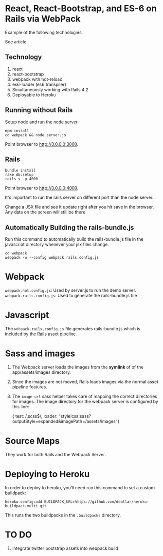 # React, React-Bootstrap, and ES-6 on Rails via WebPack

Example of the following technologies.

See article: <PENDING>


## Technology

1. react
2. react-bootstrap
3. webpack with hot-reload
4. es6-loader (es6 transpiler)
5. Simultaneously working with Rails 4.2
6. Deployable to Heroku

## Running without Rails

Setup node and run the node server.
```
npm install
cd webpack && node server.js
```

Point browser to http://0.0.0.0:3000.

## Rails

```
bundle install
rake db:setup
rails s -p 4000
```
Point browser to http://0.0.0.0:4000.

It's important to run the rails server on different port than the node server.

Change a JSX file and see it update right after you hit save in the browser. Any
data on the screen will still be there.


## Automatically Building the rails-bundle.js
Run this command to automatically build the rails-bundle.js file in the
javascript directory whenever your jsx files change.

```
cd webpack
webpack -w --config webpack.rails.config.js
```
# Webpack
`webpack.hot.config.js`: Used by server.js to run the demo server.
`webpack.rails.config.js`: Used to generate the rails-bundle.js file

# Javascript
The `webpack.rails.config.js` file generates rails-bundle.js which is included
by the Rails asset pipeline.

# Sass and images
1. The Webpack server loads the images from the **symlink** of of the
   app/assets/images directory.
2. Since the images are not moved, Rails loads images via the normal asset
   pipeline features.
3. The `image-url` sass helper takes care of mapping the correct directories for
   images. The image directory for the webpack server is configured by this
   line:

    { test: /\.scss$/, loader: "style!css!sass?outputStyle=expanded&imagePath=/assets/images"}



# Source Maps
They work for both Rails and the Webpack Server.

# Deploying to Heroku
In order to deploy to heroku, you'll need run this command to set a custom
buildpack:

```
heroku config:add BUILDPACK_URL=https://github.com/ddollar/heroku-buildpack-multi.git
```

This runs the two buildpacks in the `.buildpacks` directory.

# TO DO
1. Integrate twitter bootstrap assets into webpack build
